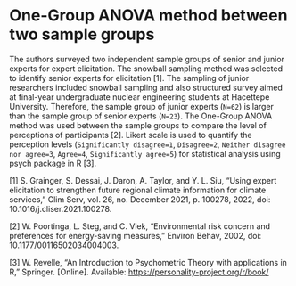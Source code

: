 # One-Group ANOVA method between two sample groups

The authors surveyed two independent sample groups of senior and junior experts for expert elicitation. The snowball sampling method was selected to identify senior experts for elicitation [1]. The sampling of junior researchers included snowball sampling and also structured survey aimed at final-year undergraduate nuclear engineering students at Hacettepe University. Therefore, the sample group of junior experts (`N=62`) is larger than the sample group of senior experts (`N=23`). The One-Group ANOVA method was used between the sample groups to compare the level of perceptions of participants [2]. Likert scale is used to quantify the perception levels (`Significantly disagree=1`, `Disagree=2`, `Neither disagree nor agree=3`, `Agree=4`, `Significantly agree=5`) for statistical analysis using psych package in R [3].

[1]	S. Grainger, S. Dessai, J. Daron, A. Taylor, and Y. L. Siu, “Using expert elicitation to strengthen future regional climate information for climate services,” Clim Serv, vol. 26, no. December 2021, p. 100278, 2022, doi: 10.1016/j.cliser.2021.100278.

[2]	W. Poortinga, L. Steg, and C. Vlek, “Environmental risk concern and preferences for energy-saving measures,” Environ Behav, 2002, doi: 10.1177/00116502034004003.

[3]	W. Revelle, “An Introduction to Psychometric Theory with applications in R,” Springer. [Online]. Available: https://personality-project.org/r/book/
